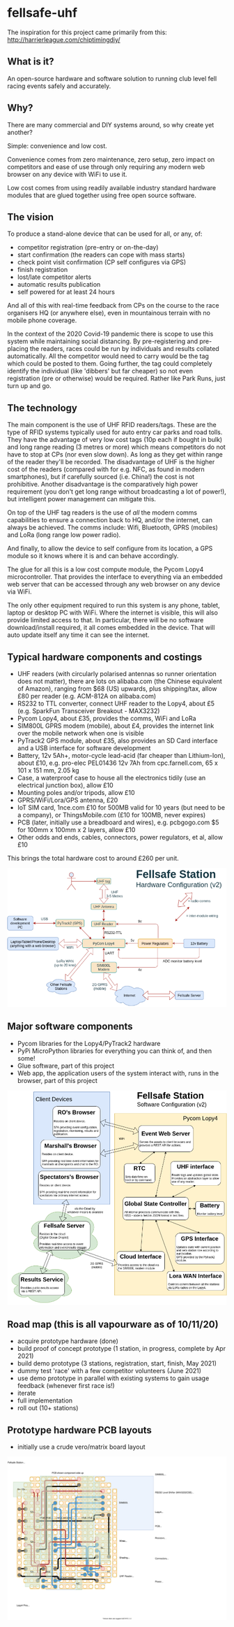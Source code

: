 # fellsafe-uhf
The inspiration for this project came primarily from this: http://harrierleague.com/chiptimingdiy/

## What is it?
An open-source hardware and software solution to running club level fell racing events safely and accurately.

## Why?
There are many commercial and DIY systems around, so why create yet another?

Simple: convenience and low cost.

Convenience comes from zero maintenance, zero setup, zero impact on competitors and ease of use through only requiring any modern web browser on any device with WiFi to use it.

Low cost comes from using readily available industry standard hardware modules that are glued together using free open source software.

## The vision
To produce a stand-alone device that can be used for all, or any, of:
 - competitor registration (pre-entry or on-the-day)
 - start confirmation (the readers can cope with mass starts)
 - check point visit confirmation (CP self configures via GPS)
 - finish registration
 - lost/late competitor alerts
 - automatic results publication
 - self powered for at least 24 hours
 
And all of this with real-time feedback from CPs on the course to the race organisers HQ (or anywhere else), even in mountainous terrain with no mobile phone coverage.

In the context of the 2020 Covid-19 pandemic there is scope to use this system while maintaining social distancing. By pre-registering and pre-placing the readers, races could be run by individuals and results collated automatically. All the competitor would need to carry would be the tag which could be posted to them. Going further, the tag could completely identify the individual (like 'dibbers' but far cheaper) so not even registration (pre or otherwise) would be required. Rather like Park Runs, just turn up and go.
 
## The technology
The main component is the use of UHF RFID readers/tags. These are the type of RFID systems typically used for auto entry car parks and road tolls. They have the advantage of very low cost tags (10p each if bought in bulk) and long range reading (3 metres or more) which means competitors do not have to stop at CPs (nor even slow down). As long as they get within range of the reader they'll be recorded. The disadvantage of UHF is the higher cost of the readers (compared with for e.g. NFC, as found in modern smartphones), but if carefully sourced (i.e. China!) the cost is not prohibitive. Another disadvantage is the comparatively high power requirement (you don't get long range without broadcasting a lot of power!), but intelligent power management can mitigate this.

On top of the UHF tag readers is the use of *all* the modern comms capabilities to ensure a connection back to HQ, and/or the internet, can always be achieved. The comms include: Wifi, Bluetooth, GPRS (mobiles) and LoRa (long range low power radio).

And finally, to allow the device to self configure from its location, a GPS module so it knows where it is and can behave accordingly.

The glue for all this is a low cost compute module, the Pycom Lopy4 microcontroller. That provides the interface to everything via an embedded web server that can be accessed through any web browser on any device via WiFi.

The only other equipment required to run this system is any phone, tablet, laptop or desktop PC with WiFi. Where the internet is visible, this will also provide limited access to that. In particular, there will be no software download/install required, it all comes embedded in the device. That will auto update itself any time it can see the internet.

## Typical hardware components and costings

 - UHF readers (with circularly polarised antennas so runner orientation does not matter), there are lots on alibaba.com (the Chinese equivalent of Amazon), ranging from $68 (US) upwards, plus shipping/tax, allow £80 per reader (e.g. ACM-812A on alibaba.com)
 - RS232 to TTL converter, connect UHF reader to the Lopy4, about £5 (e.g. SparkFun Transceiver Breakout - MAX3232)
 - Pycom Lopy4, about £35, provides the comms, WiFi and LoRa
 - SIM800L GPRS modem (mobile), about £4, provides the internet link over the mobile network when one is visible
 - PyTrack2 GPS module, about £35, also provides an SD Card interface and a USB interface for software development
 - Battery, 12v 5Ah+, motor-cycle lead-acid (far cheaper than Lithium-Ion), about £10, e.g. pro-elec PEL01436 12v 7Ah from cpc.farnell.com, 65 x 101 x 151 mm, 2.05 kg
 - Case, a waterproof case to house all the electronics tidily (use an electrical junction box), allow £10
 - Mounting poles and/or tripods, allow £10
 - GPRS/WiFi/Lora/GPS antenna, £20
 - IoT SIM card, 1nce.com £10 for 500MB valid for 10 years (but need to be a company), or ThingsMobile.com (£10 for 100MB, never expires)
 - PCB (later, initially use a breadboard and wires), e.g. pcbgogo.com $5 for 100mm x 100mm x 2 layers, allow £10
 - Other odds and ends, cables, connectors, power regulators, et al, allow £10
 
 This brings the total hardware cost to around £260 per unit.

 ![Hardware Config](/doc/hardware-config.drawio.png)
 
 ## Major software components
 
  - Pycom libraries for the Lopy4/PyTrack2 hardware
  - PyPi MicroPython libraries for everything you can think of, and then some!
  - Glue software, part of this project
  - Web app, the application users of the system interact with, runs in the browser, part of this project

  ![Software Config](/doc/software-config.drawio.png)
  
  ## Road map (this is all vapourware as of 10/11/20)
  
   - acquire prototype hardware (done)
   - build proof of concept prototype (1 station, in progress, complete by Apr 2021)
   - build demo prototype (3 stations, registration, start, finish, May 2021)
   - dummy test 'race' with a few competitor volunteers (June 2021)
   - use demo prototype in parallel with existing systems to gain usage feedback (whenever first race is!)
   - iterate
   - full implementation
   - roll out (10+ stations)
   
  ## Prototype hardware PCB layouts

   - initially use a crude vero/matrix board layout

  ![Hardware PCB layouts](/doc/hardware-pcb.drawio.svg)
